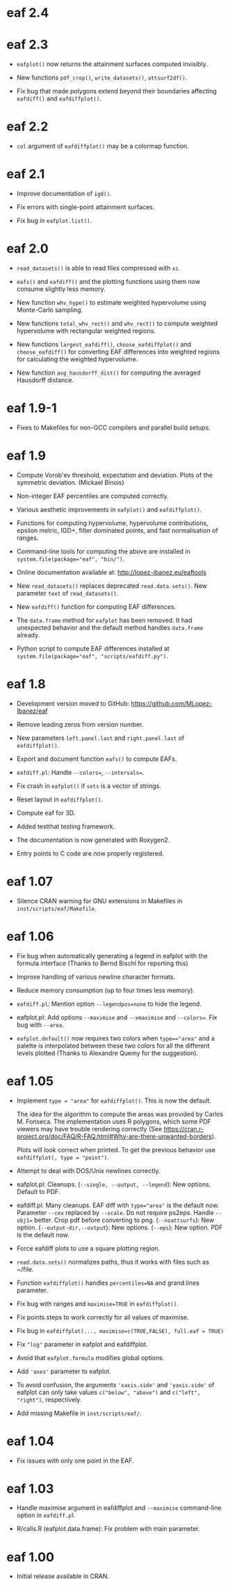 # eaf 2.4


# eaf 2.3

* `eafplot()` now returns the attainment surfaces computed invisibly.

* New functions `pdf_crop()`, `write_datasets()`, `attsurf2df()`.

* Fix bug that made polygons extend beyond their boundaries affecting
  `eafdiff()` and `eafdiffplot()`.


# eaf 2.2

* `col` argument of `eafdiffplot()` may be a colormap function.


# eaf 2.1

* Improve documentation of `igd()`.

* Fix errors with single-point attainment surfaces.

* Fix bug in `eafplot.list()`.


# eaf 2.0

* `read_datasets()` is able to read files compressed with `xz`.

* `eafs()` and `eafdiff()` and the plotting functions using them now consume
  slightly less memory.

* New function `whv_hype()` to estimate weighted hypervolume using Monte-Carlo
  sampling.

* New functions `total_whv_rect()` and `whv_rect()` to compute weighted
  hypervolume with rectangular weighted regions.

* New functions `largest_eafdiff()`, `choose_eafdiffplot()` and
  `choose_eafdiff()` for converting EAF differences into weighted regions for
  calculating the weighted hypervolume.
      
* New function `avg_hausdorff_dist()` for computing the averaged Hausdorff distance.
   

# eaf 1.9-1

* Fixes to Makefiles for non-GCC compilers and parallel build setups.


# eaf 1.9

* Compute Vorob'ev threshold, expectation and deviation. Plots of the symmetric
  deviation.                                             (Mickael Binois)

* Non-integer EAF percentiles are computed correctly.

* Various aesthetic improvements in `eafplot()` and `eafdiffplot()`.

* Functions for computing hypervolume, hypervolume contributions, epsilon
  metric, IGD+, filter dominated points, and fast normalisation of ranges.

* Command-line tools for computing the above are installed in `system.file(package="eaf", "bin/")`.

* Online documentation available at: http://lopez-ibanez.eu/eaftools

* New `read_datasets()` replaces deprecated `read.data.sets()`.
  New parameter `text` of `read_datasets()`.

* New `eafdiff()` function for computing EAF differences.

* The `data.frame` method for `eafplot` has been removed. It had unexpected
  behavior and the default method handles `data.frame` already.

* Python script to compute EAF differences installed at `system.file(package="eaf", "scripts/eafdiff.py")`.


# eaf 1.8

* Development version moved to GitHub: https://github.com/MLopez-Ibanez/eaf

* Remove leading zeros from version number.

* New parameters `left.panel.last` and `right.panel.last` of `eafdiffplot()`.

* Export and document function `eafs()` to compute EAFs.

* `eafdiff.pl`: Handle `--colors=`, `--intervals=`.

* Fix crash in `eafplot()` if `sets` is a vector of strings.

* Reset layout in `eafdiffplot()`.

* Compute eaf for 3D.

* Added testthat testing framework.

* The documentation is now generated with Roxygen2.

* Entry points to C code are now properly registered.


# eaf 1.07

* Silence CRAN warning for GNU extensions in Makefiles in `inst/scripts/eaf/Makefile`.


# eaf 1.06

* Fix bug when automatically generating a legend in eafplot with the
  formula interface (Thanks to Bernd Bischl for reporting this)

* Improve handling of various newline character formats.

* Reduce memory consumption (up to four times less memory).

* `eafdiff.pl`: Mention option `--legendpos=none` to hide the legend.

* eafplot.pl: Add options `--maximise` and `--xmaximise` and `--colors=`.
  Fix bug with `--area`.

* `eafplot.default()` now requires two colors when `type=="area"` and a
  palette is interpolated between these two colors for all the
  different levels plotted (Thanks to Alexandre Quemy for the suggestion).


# eaf 1.05

 *  Implement `type = "area"` for `eafdiffplot()`. This is now the default.

    The idea for the algorithm to compute the areas was provided by Carlos M. Fonseca. The implementation uses R polygons, which some PDF viewers may have trouble rendering correctly (See https://cran.r-project.org/doc/FAQ/R-FAQ.html#Why-are-there-unwanted-borders).

    Plots will look correct when printed. To get the previous behavior use `eafdiffplot(, type = "point")`.

* Attempt to deal with DOS/Unix newlines correctly.

* eafplot.pl: Cleanups.
  (`--single, --output, --legend`): New options.
  Default to PDF.

* eafdiff.pl: Many cleanups.
  EAF diff with `type="area"` is the default now.
  Parameter `--cex` replaced by `--scale`.
  Do not require ps2eps.
  Handle `--obj1=` better. Crop pdf before converting to png.
  (`--noattsurfs`): New option.
  (`--output-dir,--output`): New options.
  (`--eps`): New option. PDF is the default now.

* Force eafdiff plots to use a square plotting region.

* `read.data.sets()` normalizes paths, thus it works with files such as ~/file.

* Function `eafdiffplot()` handles `percentiles=NA` and grand.lines
  parameter.

* Fix bug with ranges and `maximise=TRUE` in `eafdiffplot()`.

* Fix points.steps to work correctly for all values of maximise.

* Fix bug in  `eafdiffplot(..., maximise=c(TRUE,FALSE), full.eaf = TRUE)`

* Fix `"log"` parameter in eafplot and eafdiffplot.

* Avoid that `eafplot.formula` modifies global options.

* Add `'axes'` parameter to eafplot.

* To avoid confusion, the arguments `'xaxis.side'` and `'yaxis.side'` of
  eafplot can only take values `c("below", "above")` and `c("left",
  "right")`, respectively.

* Add missing Makefile in `inst/scripts/eaf/`.

# eaf 1.04

* Fix issues with only one point in the EAF.

# eaf 1.03

* Handle maximise argument in eafdiffplot and `--maximise` command-line
  option in `eafdiff.pl`

* R/calls.R (eafplot.data.frame): Fix problem with main parameter.

# eaf 1.00

* Initial release available in CRAN.
